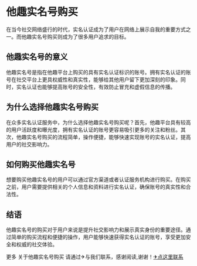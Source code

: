 # 他趣实名号购买

在当今社交网络盛行的时代，实名认证成为了用户在网络上展示自我的重要方式之一。而他趣实名号购买则成为了很多用户追求的目标。

## 他趣实名号的意义

他趣实名号是指在他趣平台上购买的具有实名认证标识的账号。拥有实名认证的账号在社交平台上更具权威性和真实性，能够给其他用户留下更加深刻的印象。同时，实名认证也能够提高账号的安全性，有效防止冒充和虚假信息的传播。

## 为什么选择他趣实名号购买

在众多实名认证服务中，为什么选择他趣实名号购买呢？首先，他趣平台具有较高的用户活跃度和曝光度，拥有实名认证的账号更容易吸引更多的关注和粉丝。其次，他趣实名号购买的流程简单，操作便捷，能够快速实现账号的实名认证，提高用户的社交影响力。

## 如何购买他趣实名号

想要购买他趣实名号的用户可以通过官方渠道或者认证服务机构进行购买。在购买之前，用户需要提供相关的个人信息和资料进行实名认证，确保账号的真实性和合法性。

## 结语

他趣实名号的购买对于用户来说是提升社交影响力和展示真实身份的重要途径。通过简单的购买流程和便捷的操作，用户能够快速获得实名认证的账号，享受更加安全和权威的社交体验。

更多 关于他趣实名号购买 请通过✈与我们联系，感谢阅读,谢谢！[✈点这里联系](https://lm.k02.cc)